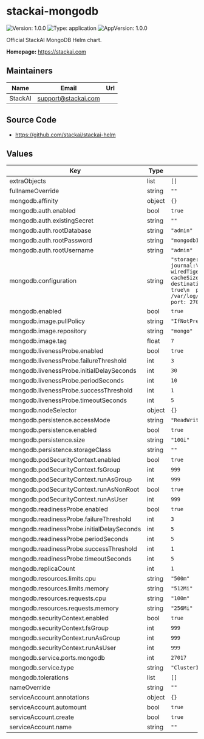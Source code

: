 # stackai-mongodb

![Version: 1.0.0](https://img.shields.io/badge/Version-1.0.0-informational?style=flat-square) ![Type: application](https://img.shields.io/badge/Type-application-informational?style=flat-square) ![AppVersion: 1.0.0](https://img.shields.io/badge/AppVersion-1.0.0-informational?style=flat-square)

Official StackAI MongoDB Helm chart.

**Homepage:** <https://stackai.com>

## Maintainers

| Name | Email | Url |
| ---- | ------ | --- |
| StackAI | <support@stackai.com> |  |

## Source Code

* <https://github.com/stackai/stackai-helm>

## Values

| Key | Type | Default | Description |
|-----|------|---------|-------------|
| extraObjects | list | `[]` |  |
| fullnameOverride | string | `""` |  |
| mongodb.affinity | object | `{}` |  |
| mongodb.auth.enabled | bool | `true` |  |
| mongodb.auth.existingSecret | string | `""` |  |
| mongodb.auth.rootDatabase | string | `"admin"` |  |
| mongodb.auth.rootPassword | string | `"mongodb123"` |  |
| mongodb.auth.rootUsername | string | `"admin"` |  |
| mongodb.configuration | string | `"storage:\n  dbPath: /data/db\n  journal:\n    enabled: true\n  wiredTiger:\n    engineConfig:\n      cacheSizeGB: 1\nsystemLog:\n  destination: file\n  logAppend: true\n  path: /var/log/mongodb/mongod.log\nnet:\n  port: 27017\n  bindIpAll: true\n"` |  |
| mongodb.enabled | bool | `true` |  |
| mongodb.image.pullPolicy | string | `"IfNotPresent"` |  |
| mongodb.image.repository | string | `"mongo"` |  |
| mongodb.image.tag | float | `7` |  |
| mongodb.livenessProbe.enabled | bool | `true` |  |
| mongodb.livenessProbe.failureThreshold | int | `3` |  |
| mongodb.livenessProbe.initialDelaySeconds | int | `30` |  |
| mongodb.livenessProbe.periodSeconds | int | `10` |  |
| mongodb.livenessProbe.successThreshold | int | `1` |  |
| mongodb.livenessProbe.timeoutSeconds | int | `5` |  |
| mongodb.nodeSelector | object | `{}` |  |
| mongodb.persistence.accessMode | string | `"ReadWriteOnce"` |  |
| mongodb.persistence.enabled | bool | `true` |  |
| mongodb.persistence.size | string | `"10Gi"` |  |
| mongodb.persistence.storageClass | string | `""` |  |
| mongodb.podSecurityContext.enabled | bool | `true` |  |
| mongodb.podSecurityContext.fsGroup | int | `999` |  |
| mongodb.podSecurityContext.runAsGroup | int | `999` |  |
| mongodb.podSecurityContext.runAsNonRoot | bool | `true` |  |
| mongodb.podSecurityContext.runAsUser | int | `999` |  |
| mongodb.readinessProbe.enabled | bool | `true` |  |
| mongodb.readinessProbe.failureThreshold | int | `3` |  |
| mongodb.readinessProbe.initialDelaySeconds | int | `5` |  |
| mongodb.readinessProbe.periodSeconds | int | `5` |  |
| mongodb.readinessProbe.successThreshold | int | `1` |  |
| mongodb.readinessProbe.timeoutSeconds | int | `5` |  |
| mongodb.replicaCount | int | `1` |  |
| mongodb.resources.limits.cpu | string | `"500m"` |  |
| mongodb.resources.limits.memory | string | `"512Mi"` |  |
| mongodb.resources.requests.cpu | string | `"100m"` |  |
| mongodb.resources.requests.memory | string | `"256Mi"` |  |
| mongodb.securityContext.enabled | bool | `true` |  |
| mongodb.securityContext.fsGroup | int | `999` |  |
| mongodb.securityContext.runAsGroup | int | `999` |  |
| mongodb.securityContext.runAsUser | int | `999` |  |
| mongodb.service.ports.mongodb | int | `27017` |  |
| mongodb.service.type | string | `"ClusterIP"` |  |
| mongodb.tolerations | list | `[]` |  |
| nameOverride | string | `""` |  |
| serviceAccount.annotations | object | `{}` |  |
| serviceAccount.automount | bool | `true` |  |
| serviceAccount.create | bool | `true` |  |
| serviceAccount.name | string | `""` |  |
